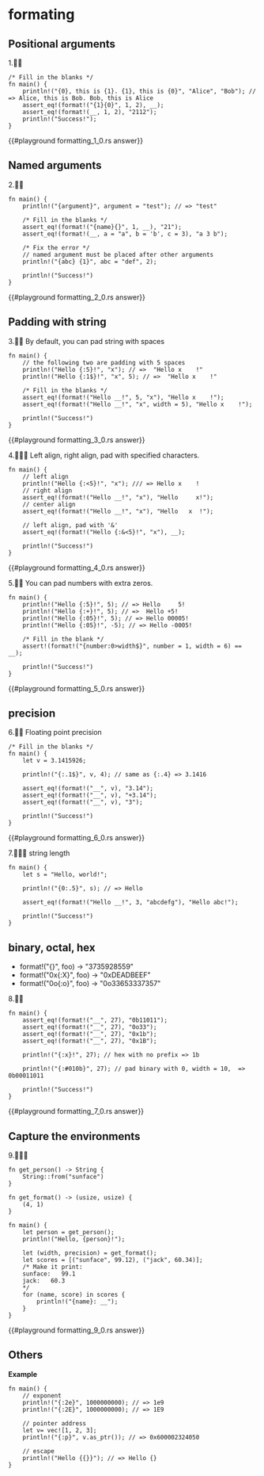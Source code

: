 # formating

## Positional arguments

1.🌟🌟
```rust,editable
/* Fill in the blanks */
fn main() {
    println!("{0}, this is {1}. {1}, this is {0}", "Alice", "Bob"); // => Alice, this is Bob. Bob, this is Alice
    assert_eq!(format!("{1}{0}", 1, 2), __);
    assert_eq!(format!(__, 1, 2), "2112");
    println!("Success!");
}
```

{{#playground formatting_1_0.rs answer}}



## Named arguments

2.🌟🌟
```rust,editable
fn main() {
    println!("{argument}", argument = "test"); // => "test"

    /* Fill in the blanks */
    assert_eq!(format!("{name}{}", 1, __), "21");
    assert_eq!(format!(__, a = "a", b = 'b', c = 3), "a 3 b");

    /* Fix the error */
    // named argument must be placed after other arguments
    println!("{abc} {1}", abc = "def", 2);

    println!("Success!")
}
```

{{#playground formatting_2_0.rs answer}}



## Padding with string

3.🌟🌟 By default, you can pad string with spaces
```rust,editable
fn main() {
    // the following two are padding with 5 spaces
    println!("Hello {:5}!", "x"); // =>  "Hello x    !"
    println!("Hello {:1$}!", "x", 5); // =>  "Hello x    !"

    /* Fill in the blanks */
    assert_eq!(format!("Hello __!", 5, "x"), "Hello x    !");
    assert_eq!(format!("Hello __!", "x", width = 5), "Hello x    !");

    println!("Success!")
}
```

{{#playground formatting_3_0.rs answer}}



4.🌟🌟🌟 Left align, right align, pad with specified characters.
```rust,editable
fn main() {
    // left align
    println!("Hello {:<5}!", "x"); /// => Hello x    !
    // right align
    assert_eq!(format!("Hello __!", "x"), "Hello     x!");
    // center align
    assert_eq!(format!("Hello __!", "x"), "Hello   x  !");

    // left align, pad with '&'
    assert_eq!(format!("Hello {:&<5}!", "x"), __);

    println!("Success!")
}
```

{{#playground formatting_4_0.rs answer}}



5.🌟🌟 You can pad numbers with extra zeros.
```rust,editable
fn main() {
    println!("Hello {:5}!", 5); // => Hello     5!
    println!("Hello {:+}!", 5); // =>  Hello +5!
    println!("Hello {:05}!", 5); // => Hello 00005!
    println!("Hello {:05}!", -5); // => Hello -0005!

    /* Fill in the blank */
    assert!(format!("{number:0>width$}", number = 1, width = 6) == __);

    println!("Success!")
}
```

{{#playground formatting_5_0.rs answer}}



## precision
6.🌟🌟 Floating point precision
```rust,editable
/* Fill in the blanks */
fn main() {
    let v = 3.1415926;

    println!("{:.1$}", v, 4); // same as {:.4} => 3.1416

    assert_eq!(format!("__", v), "3.14");
    assert_eq!(format!("__", v), "+3.14");
    assert_eq!(format!("__", v), "3");

    println!("Success!")
}
```

{{#playground formatting_6_0.rs answer}}



7.🌟🌟🌟 string length
```rust,editable
fn main() {
    let s = "Hello, world!";

    println!("{0:.5}", s); // => Hello

    assert_eq!(format!("Hello __!", 3, "abcdefg"), "Hello abc!");

    println!("Success!")
}
```   

## binary, octal, hex

- format!("{}", foo) -> "3735928559"
- format!("0x{:X}", foo) -> "0xDEADBEEF"
- format!("0o{:o}", foo) -> "0o33653337357"
  
8.🌟🌟
```rust,editable
fn main() {
    assert_eq!(format!("__", 27), "0b11011");
    assert_eq!(format!("__", 27), "0o33");
    assert_eq!(format!("__", 27), "0x1b");
    assert_eq!(format!("__", 27), "0x1B");

    println!("{:x}!", 27); // hex with no prefix => 1b

    println!("{:#010b}", 27); // pad binary with 0, width = 10,  => 0b00011011

    println!("Success!")
}
```

{{#playground formatting_7_0.rs answer}}



## Capture the environments
9.🌟🌟🌟
```rust,editable
fn get_person() -> String {
    String::from("sunface")
}

fn get_format() -> (usize, usize) {
    (4, 1)
}

fn main() {
    let person = get_person();
    println!("Hello, {person}!");

    let (width, precision) = get_format();
    let scores = [("sunface", 99.12), ("jack", 60.34)];
    /* Make it print:
    sunface:   99.1
    jack:   60.3
    */
    for (name, score) in scores {
        println!("{name}: __");
    }
}
```

{{#playground formatting_9_0.rs answer}}




## Others

**Example**
```rust,editable
fn main() {
    // exponent
    println!("{:2e}", 1000000000); // => 1e9
    println!("{:2E}", 1000000000); // => 1E9

    // pointer address
    let v= vec![1, 2, 3];
    println!("{:p}", v.as_ptr()); // => 0x600002324050

    // escape
    println!("Hello {{}}"); // => Hello {}
}
```
